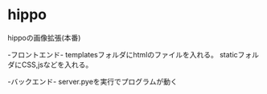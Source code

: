 # hippo
hippoの画像拡張(本番)

-フロントエンド-
templatesフォルダにhtmlのファイルを入れる。
staticフォルダにCSS,jsなどを入れる。


-バックエンド-
server.pyeを実行でプログラムが動く
